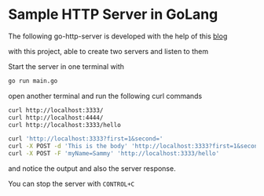 # Sample HTTP Server in GoLang

The following go-http-server is developed with the help of this [blog](https://www.digitalocean.com/community/tutorials/how-to-make-an-http-server-in-go)

with this project, able to create two servers and listen to them

Start the server in one terminal with

```bash
go run main.go
```

open another terminal and run the following curl commands

```bash
curl http://localhost:3333/
curl http://localhost:4444/
curl http://localhost:3333/hello

curl 'http://localhost:3333?first=1&second='
curl -X POST -d 'This is the body' 'http://localhost:3333?first=1&second='
curl -X POST -F 'myName=Sammy' 'http://localhost:3333/hello'

```

and notice the output and also the server response.

You can stop the server with `CONTROL+C`
